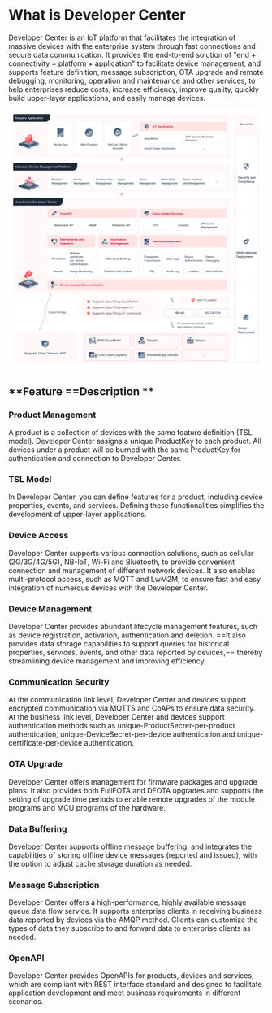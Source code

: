 # What is Developer Center

Developer Center is an IoT platform that facilitates the integration of massive devices with the enterprise system through fast connections and secure data communication. It provides the end-to-end solution of "end + connectivity + platform + application" to facilitate device management, and supports feature definition, message subscription, OTA upgrade and remote debugging, monitoring, operation and maintenance and other services, to help enterprises reduce costs, increase efficiency, improve quality, quickly build upper-layer applications, and easily manage devices.

<a data-fancybox title="img" href="/images/productIntroduce/image10001.png">![img](/images/productIntroduce/image10001.png)</a>

## **Feature ==Description **

### Product Management

A product is a collection of devices with the same feature definition (TSL model). Developer Center assigns a unique ProductKey to each product. All devices under a product will be burned with the same ProductKey for authentication and connection to Developer Center.

### TSL Model

In Developer Center, you can define features for a product, including device properties, events, and services. Defining these functionalities simplifies the development of upper-layer applications.

### **Device Access**

Developer Center supports various connection solutions, such as cellular (2G/3G/4G/5G), NB-IoT, Wi-Fi and Bluetooth, to provide convenient connection and management of different network devices. It also enables multi-protocol access, such as MQTT and LwM2M, to ensure fast and easy integration of numerous devices with the Developer Center.

### **Device Management**

Developer Center provides abundant lifecycle management features, such as device registration, activation, authentication and deletion. ==It also provides data storage capabilities to support queries for historical properties, services, events, and other data reported by devices,== thereby streamlining device management and improving efficiency.

### Communication Security

At the communication link level, Developer Center and devices support encrypted communication via MQTTS and CoAPs to ensure data security. At the business link level, Developer Center and devices support authentication methods such as unique-ProductSecret-per-product authentication, unique-DeviceSecret-per-device authentication and unique-certificate-per-device authentication.

### **OTA Upgrade**

Developer Center offers management for firmware packages and upgrade plans. It also provides both FullFOTA and DFOTA upgrades and supports the setting of upgrade time periods to enable remote upgrades of the module programs and MCU programs of the hardware.

### **Data Buffering**

Developer Center supports offline message buffering, and integrates the capabilities of storing offline device messages (reported and issued), with the option to adjust cache storage duration as needed.

### **Message Subscription**

Developer Center offers a high-performance, highly available message queue data flow service. It supports enterprise clients in receiving business data reported by devices via the AMQP method. Clients can customize the types of data they subscribe to and forward data to enterprise clients as needed.

### **OpenAPI**

Developer Center provides OpenAPIs for products, devices and services, which are compliant with REST interface standard and designed to facilitate application development and meet business requirements in different scenarios.



